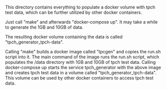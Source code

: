 This directory contains everything to populate a docker volume with tpch test data, which can be further utilized by other docker containers.

Just call "make" and afterwards "docker-compose up". It may take a while to generate the 1GB and 10GB of data.

The resulting docker volume containing the data is called "tpch_generator_tpch-data".

Calling "make" builds a docker image called "tpcgen" and copies the run.sh script into it. The main command of the image runs the run.sh script, which 
populates the /data directory with 1GB and 10GB of tpch test data.
Calling docker-compose up starts the service tpch_generator with the above image and creates tpch test data in a volume called "tpch_generator_tpch-data".
This volume can be used by other docker containers to access tpch test data.
